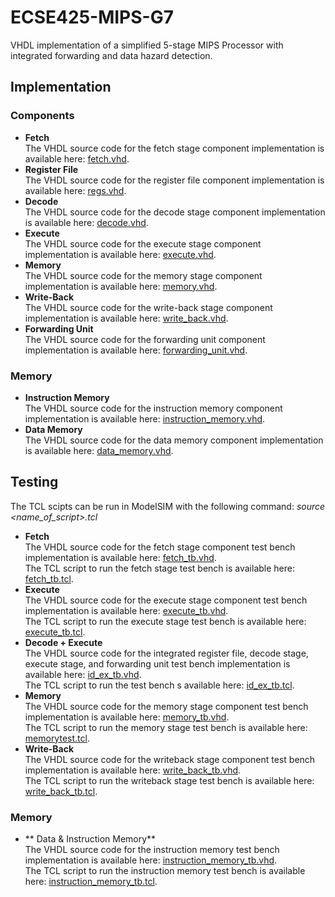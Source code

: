 # ECSE425-MIPS-G7
VHDL implementation of a simplified 5-stage MIPS Processor with integrated forwarding and data hazard detection.

## **Implementation**

### **Components**
* **Fetch**  
The VHDL source code for the fetch stage component implementation is available here: [fetch.vhd](src/mips/fetch/fetch.vhd).
* **Register File**  
The VHDL source code for the register file component implementation is available here: [regs.vhd](src/mips/register_file/regs.vhd).
* **Decode**  
The VHDL source code for the decode stage component implementation is available here: [decode.vhd](src/mips/decode/decode.vhd).
* **Execute**  
The VHDL source code for the execute stage component implementation is available here: [execute.vhd](src/mips/ex/execute.vhd).
* **Memory**  
The VHDL source code for the memory stage component implementation is available here: [memory.vhd](src/mips/memory_access/memory.vhd).
* **Write-Back**  
The VHDL source code for the write-back stage component implementation is available here: [write_back.vhd](src/mips/writeback/write_back.vhd).
* **Forwarding Unit**  
The VHDL source code for the forwarding unit component implementation is available here: [forwarding_unit.vhd](src/mips/forwarding/forwarding_unit.vhd).  

### **Memory**  
* **Instruction Memory**  
The VHDL source code for the instruction memory component implementation is available here: [instruction_memory.vhd](src/mips/memory/instruction_memory.vhd).
* **Data Memory**  
The VHDL source code for the data memory component implementation is available here: [data_memory.vhd](src/mips/memory/data_memory.vhd).

## **Testing**  
The TCL scipts can be run in ModelSIM with the following command: _source <name_of_script>.tcl_
* **Fetch**  
The VHDL source code for the fetch stage component test bench implementation is available here: [fetch_tb.vhd](src/mips/fetch/fetch_tb.vhd).  
The TCL script to run the fetch stage test bench is available here: [fetch_tb.tcl](src/mips/fetch/fetch_tb.tcl).
* **Execute**  
The VHDL source code for the execute stage component test bench implementation is available here: [execute_tb.vhd](src/mips/ex/execute_tb.vhd).  
The TCL script to run the execute stage test bench is available here: [execute_tb.tcl](src/mips/ex/execute_tb.tcl).
* **Decode + Execute**  
The VHDL source code for the integrated register file, decode stage, execute stage, and forwarding unit test bench implementation is available here: [id_ex_tb.vhd](src/mips/mips/id_ex_tb.vhd).  
The TCL script to run the test bench s available here: [id_ex_tb.tcl](src/mips/mips/id_ex_tb.tcl).  
* **Memory**  
The VHDL source code for the memory stage component test bench implementation is available here: [memory_tb.vhd](src/mips/memory_access/memory_tb.vhd).  
The TCL script to run the memory stage test bench is available here: [memorytest.tcl](src/mips/memory_access/memorytest.tcl).
* **Write-Back**  
The VHDL source code for the writeback stage component test bench implementation is available here: [write_back_tb.vhd](src/mips/writeback/write_back_tb.vhd).  
The TCL script to run the writeback stage test bench is available here: [write_back_tb.tcl](src/mips/writeback/write_back_tb.tcl).

### **Memory**  
* ** Data & Instruction Memory**  
The VHDL source code for the instruction memory test bench implementation is available here: [instruction_memory_tb.vhd](src/mips/memory/instruction_memory_tb.vhd).  
The TCL script to run the instruction memory test bench is available here: [instruction_memory_tb.tcl](src/mips/memory/instruction_memory_tb.tcl).
